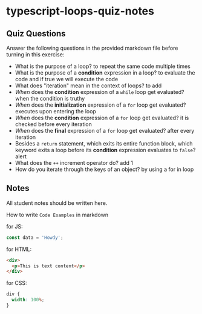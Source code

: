 # typescript-loops-quiz-notes

## Quiz Questions

Answer the following questions in the provided markdown file before turning in this exercise:

- What is the purpose of a loop?
  to repeat the same code multiple times
- What is the purpose of a **condition** expression in a loop?
  to evaluate the code and if true we will execute the code
- What does "iteration" mean in the context of loops?
  to add
- _When_ does the **condition** expression of a `while` loop get evaluated?
  when the condition is truthy
- _When_ does the **initialization** expression of a `for` loop get evaluated?
  executes upon entering the loop
- _When_ does the **condition** expression of a `for` loop get evaluated?
  it is checked before every iteration
- _When_ does the **final** expression of a `for` loop get evaluated?
  after every iteration
- Besides a `return` statement, which exits its entire function block, which keyword exits a loop before its **condition** expression evaluates to `false`?
  alert
- What does the `++` increment operator do?
  add 1
- How do you iterate through the keys of an object?
  by using a for in loop

## Notes

All student notes should be written here.

How to write `Code Examples` in markdown

for JS:

```javascript
const data = 'Howdy';
```

for HTML:

```html
<div>
  <p>This is text content</p>
</div>
```

for CSS:

```css
div {
  width: 100%;
}
```
